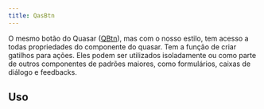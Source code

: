 ```yaml
---
title: QasBtn
---
```


<div class="flex q-gutter-x-md">
  <doc-link title="Quasar Componente" name="QBtn" href="https://v2.quasar.dev/vue-components/button" />
</div>

O mesmo botão do Quasar ([QBtn](https://v2.quasar.dev/vue-components/button)), mas com o nosso estilo, tem acesso a todas propriedades do componente do quasar.
Tem a função de criar gatilhos para ações. Eles podem ser utilizados isoladamente ou ​​como parte de outros componentes de padrões maiores, como formulários,  caixas de diálogo e feedbacks.

<doc-api file="btn/QasBtn" name="QasBtn" />

## Uso

<doc-example file="QasBtn/Basic" title="Básico" />

<doc-example file="QasBtn/UseLabelOnSmallScreen" title="use-label-on-small-screen" />
